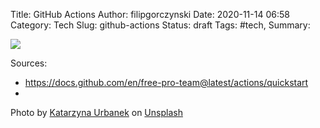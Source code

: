 Title: GitHub Actions
Author: filipgorczynski
Date: 2020-11-14 06:58
Category: Tech
Slug: github-actions
Status: draft
Tags: #tech,
Summary:

![](/images/feature/feature_photo-1503155776815-3305d1deab9c.jpg)

Sources:

- https://docs.github.com/en/free-pro-team@latest/actions/quickstart
-

<span class="feature-image-footer">Photo by <a href="https://unsplash.com/@kati_ur?utm_source=unsplash&amp;utm_medium=referral&amp;utm_content=creditCopyText">Katarzyna Urbanek</a> on <a href="https://unsplash.com/?utm_source=unsplash&amp;utm_medium=referral&amp;utm_content=creditCopyText">Unsplash</a></span>
